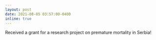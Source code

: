 ```yaml
---
layout: post
date: 2021-08-05 03:57:00-0400
inline: true
---
```


Received a grant for a research project on premature mortality in Serbia!